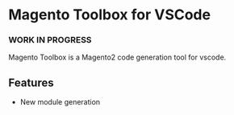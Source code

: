 # Magento Toolbox for VSCode
### WORK IN PROGRESS

Magento Toolbox is a Magento2 code generation tool for vscode.

## Features

- New module generation
